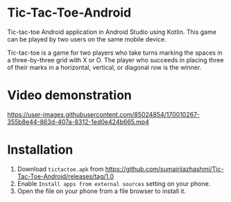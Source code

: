 # Tic-Tac-Toe-Android

Tic-tac-toe Android application in Android Studio using Kotlin. This game can be played by two users on the same mobile device.

Tic-tac-toe is a game for two players who take turns marking the spaces in a three-by-three grid with X or O. The player who succeeds in placing three of their marks in a horizontal, vertical, or diagonal row is the winner. 

# Video demonstration

https://user-images.githubusercontent.com/85024854/170010267-355b8e44-863d-407a-8312-1ed0e424b665.mp4

# Installation

1. Download `tictactoe.apk` from https://github.com/sumairijazhashmi/Tic-Tac-Toe-Android/releases/tag/1.0 
2. Enable `Install apps from external sources` setting on your phone.
3. Open the file on your phone from a file browser to install it.
